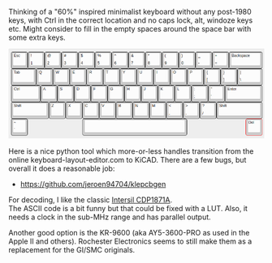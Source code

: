 Thinking of a "60%" inspired minimalist keyboard without any post-1980 keys, with
Ctrl in the correct location and no caps lock, alt, windoze keys etc.  Might consider
to fill in the empty spaces around the space bar with some extra keys.

<img src="https://github.com/eshazen/z80system/blob/master/docs/kb_example.png" width=600>

Here is a nice python tool which more-or-less handles transition from
the online keyboard-layout-editor.com to KiCAD.  There are a few bugs,
but overall it does a reasonable job:

* https://github.com/jeroen94704/klepcbgen

For decoding, I like the classic 
<a href="https://github.com/eshazen/z80system/blob/master/docs/CDP1871A.pdf">Intersil CDP1871A</a>.  
The ASCII code is a bit funny
but that could be fixed with a LUT.  Also, it needs a clock in the sub-MHz range and
has parallel output.  

Another good option is the KR-9600 (aka AY5-3600-PRO as used in the Apple II and others).
Rochester Electronics seems to still make them as a replacement for the GI/SMC originals.

